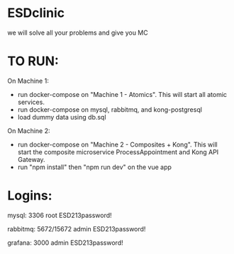 # ESDclinic
we will solve all your problems and give you MC


# TO RUN:

On Machine 1:
- run docker-compose on "Machine 1 - Atomics". This will start all atomic services.
- run docker-compose on mysql, rabbitmq, and kong-postgresql
- load dummy data using db.sql

On Machine 2:
- run docker-compose on "Machine 2 - Composites + Kong". This will start the composite microservice ProcessAppointment and Kong API Gateway.
- run "npm install" then "npm run dev" on the vue app

# Logins:

mysql: 3306
root
ESD213password!

rabbitmq: 5672/15672
admin
ESD213password!

grafana: 3000
admin
ESD213password!

